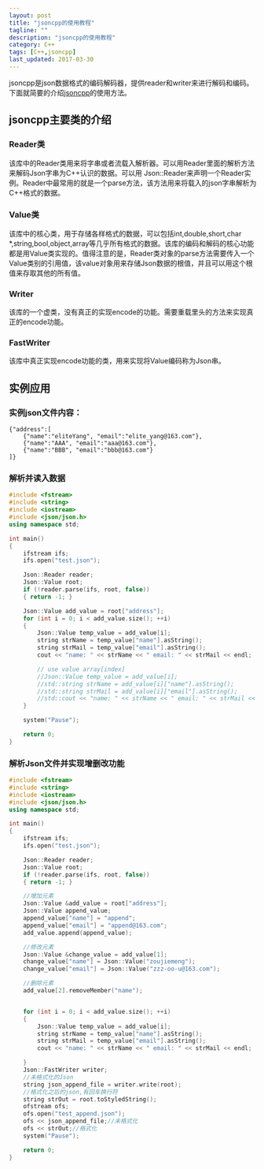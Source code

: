 ```yaml
---
layout: post
title: "jsoncpp的使用教程"
tagline: ""
description: "jsoncpp的使用教程"
category: C++
tags: [C++,jsoncpp]
last_updated: 2017-03-30
---
```


jsoncpp是json数据格式的编码解码器，提供reader和writer来进行解码和编码。下面就简要的介绍[jsoncpp](https://github.com/open-source-parsers/jsoncpp)的使用方法。

## jsoncpp主要类的介绍

### Reader类

该库中的Reader类用来将字串或者流载入解析器。可以用Reader里面的解析方法来解码Json字串为C++认识的数据。可以用 Json::Reader来声明一个Reader实例。Reader中最常用的就是一个parse方法，该方法用来将载入的json字串解析为C++格式的数据。

### Value类

该库中的核心类，用于存储各样格式的数据，可以包括int,double,short,char *,string,bool,object,array等几乎所有格式的数据。该库的编码和解码的核心功能都是用Value类实现的。值得注意的是，Reader类对象的parse方法需要传入一个Value类别的引用值，该value对象用来存储Json数据的根值，并且可以用这个根值来存取其他的所有值。

### Writer

该库的一个虚类，没有真正的实现encode的功能。需要重载里头的方法来实现真正的encode功能。

### FastWriter

该库中真正实现encode功能的类，用来实现将Value编码称为Json串。

## 实例应用

### 实例json文件内容：

```
{"address":[
    {"name":"eliteYang", "email":"elite_yang@163.com"},
    {"name":"AAA", "email":"aaa@163.com"},
    {"name":"BBB", "email":"bbb@163.com"}
]}
```

### 解析并读入数据

```C++
#include <fstream>
#include <string>
#include <iostream>
#include <json/json.h>
using namespace std;

int main()
{
	ifstream ifs;
	ifs.open("test.json");

	Json::Reader reader;
	Json::Value root;
	if (!reader.parse(ifs, root, false))
	{ return -1; }

	Json::Value add_value = root["address"];
	for (int i = 0; i < add_value.size(); ++i)
	{
		Json::Value temp_value = add_value[i];
		string strName = temp_value["name"].asString();
		string strMail = temp_value["email"].asString();
		cout << "name: " << strName << " email: " << strMail << endl;

		// use value array[index]
		//Json::Value temp_value = add_value[i];
		//std::string strName = add_value[i]["name"].asString();
		//std::string strMail = add_value[i]["email"].asString();
		//std::cout << "name: " << strName << " email: " << strMail << std::endl;
	}

	system("Pause");

	return 0;
}
```

### 解析Json文件并实现增删改功能

```C++
#include <fstream>
#include <string>
#include <iostream>
#include <json/json.h>
using namespace std;

int main()
{
	ifstream ifs;
	ifs.open("test.json");

	Json::Reader reader;
	Json::Value root;
	if (!reader.parse(ifs, root, false))
	{ return -1; }

	//增加元素
	Json::Value &add_value = root["address"];
	Json::Value append_value;
	append_value["name"] = "append";
	append_value["email"] = "append@163.com";
	add_value.append(append_value);

	//修改元素
	Json::Value &change_value = add_value[1];
	change_value["name"] = Json::Value("zoujiemeng");
	change_value["email"] = Json::Value("zzz-oo-u@163.com");

	//删除元素
	add_value[2].removeMember("name");


	for (int i = 0; i < add_value.size(); ++i)
	{
		Json::Value temp_value = add_value[i];
		string strName = temp_value["name"].asString();
		string strMail = temp_value["email"].asString();
		cout << "name: " << strName << " email: " << strMail << endl;

	}
	Json::FastWriter writer;
	//未格式化的Json
	string json_append_file = writer.write(root);
	//格式化之后的json,有回车换行符
	string strOut = root.toStyledString();
	ofstream ofs;
	ofs.open("test_append.json");
	ofs << json_append_file;//未格式化
	ofs << strOut;//格式化
	system("Pause");

	return 0;
}
```